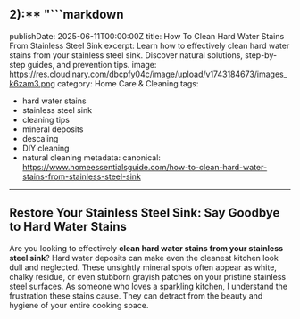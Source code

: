 
2):** "```markdown
---
publishDate: 2025-06-11T00:00:00Z
title: How To Clean Hard Water Stains From Stainless Steel Sink
excerpt: Learn how to effectively clean hard water stains from your stainless steel sink. Discover natural solutions, step-by-step guides, and prevention tips.
image: https://res.cloudinary.com/dbcpfy04c/image/upload/v1743184673/images_k6zam3.png
category: Home Care & Cleaning
tags:
  - hard water stains
  - stainless steel sink
  - cleaning tips
  - mineral deposits
  - descaling
  - DIY cleaning
  - natural cleaning
metadata:
  canonical: https://www.homeessentialsguide.com/how-to-clean-hard-water-stains-from-stainless-steel-sink
---

## Restore Your Stainless Steel Sink: Say Goodbye to Hard Water Stains

Are you looking to effectively **clean hard water stains from your stainless steel sink**? Hard water deposits can make even the cleanest kitchen look dull and neglected. These unsightly mineral spots often appear as white, chalky residue, or even stubborn grayish patches on your pristine stainless steel surfaces. As someone who loves a sparkling kitchen, I understand the frustration these stains cause. They can detract from the beauty and hygiene of your entire cooking space.

